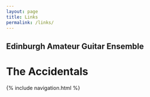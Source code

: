 ```yaml
---
layout: page
title: Links
permalink: /links/
---
```


## Edinburgh Amateur Guitar Ensemble
# The Accidentals

{% include navigation.html %}

